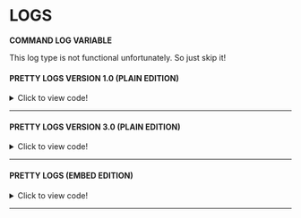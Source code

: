 # LOGS


**COMMAND LOG VARIABLE**

This log type is not functional unfortunately. So just skip it!

#### PRETTY LOGS VERSION 1.0 (PLAIN EDITION)

<details>
  <summary>Click to view code!</summary>

```yaml
  logs:
    config:
      channels:
        '701603686102728725': #modlog X
          include:
            - MEMBER_WARN
            - MEMBER_MUTE
            - MEMBER_TIMED_MUTE
            - MEMBER_UNMUTE
            - MEMBER_TIMED_UNMUTE
            - MEMBER_MUTE_EXPIRED
            - MEMBER_KICK
            - MEMBER_BAN
            - MEMBER_UNBAN
            - MEMBER_FORCEBAN
            - MEMBER_SOFTBAN
            - MEMBER_NOTE
            - CLEAN
            - CASE_CREATE
            - MASSBAN
            - CASE_UPDATE
            - SET_ANTIRAID_USER
            - SET_ANTIRAID_AUTO
            - AUTOMOD_ACTION
            - MESSAGE_SPAM_DETECTED
            - OTHER_SPAM_DETECTED
            - CENSOR
            - BOT_ALERT

        '587370329622446152': #members X
          include:
            - MEMBER_JOIN
            - MEMBER_LEAVE
            - MEMBER_RESTORE
            - MEMBER_MUTE_REJOIN
            - MEMBER_JOIN_WITH_PRIOR_RECORDS

        '614858639420817469': #messages X
          include:
            - MESSAGE_EDIT
            - MESSAGE_DELETE
            - MESSAGE_DELETE_BULK
            - MESSAGE_DELETE_BARE
            - MESSAGE_DELETE_AUTO
          exclude_bots: true
          excluded_users: ["176082223894757377"]
          excluded_message_regexes:
            - /^[\d,]+?$/ # ignore messages with digits only (#count-to-a-million)

        '14860948733296649': #voice
          include:
            - VOICE_CHANNEL_JOIN
            - VOICE_CHANNEL_MOVE
            - VOICE_CHANNEL_LEAVE
            - VOICE_CHANNEL_FORCE_MOVE

        '643511827170590730': #role-changes
          include:
            - MEMBER_ROLE_ADD
            - MEMBER_ROLE_REMOVE
            - MEMBER_ROLE_CHANGES

        '846039475897106432': #simpler zep
          exclude: [] # Exclude nothing = include everything
          excluded_roles:
            - '777121217630175243' #moote role


        '799702944056475709': #zep all
          #include: []
          exclude: [] # Exclude nothing = include everything
          #batched: boolean
          #batch_time: number
          #excluded_users:
            #- as
          #excluded_message_regexes:
            #- as
          #excluded_channels:
            #- '2454' #channel name
          #excluded_categories:
            #- as
          exclude_bots: true



      format:
        timestamp: ""
        MEMBER_NOTE: "\U0001F58A Note added on {userMention(user)} by {userMention(mod)}"
        MEMBER_WARN: |-
            :warning: **MEMBER WARNED**
            ------------------
            <:iconmembers:778932116024459275> **USER**
            <@!{member.id}> | `{member.user.username}#{member.user.discriminator}` | `{member.id}`
            ------------------
            <:iconmembers:778932116024459275> **MOD**
            <@!{mod.id}> | `{mod.username}#{mod.discriminator}` | `{mod.id}`
            ------------------
            <:channelnews:779042577365205024> **REASON**
            {reason}
        MEMBER_MUTE: "\U0001F507 {userMention(user)} was muted indefinitely by {userMention(mod)}"
        MEMBER_TIMED_MUTE: "\U0001F507 {userMention(user)} was muted for **{time}** by {userMention(mod)}"
        MEMBER_UNMUTE: "\U0001F50A {userMention(user)} was unmuted by {userMention(mod)}"
        MEMBER_TIMED_UNMUTE: "\U0001F50A {userMention(user)} was scheduled to be unmuted in **{time}** by {userMention(mod)}"
        MEMBER_MUTE_EXPIRED: "\U0001F50A {userMention(member)}'s mute expired"
        MEMBER_KICK: "\U0001F462 {userMention(user)} was kicked by {userMention(mod)}"
        MEMBER_BAN: "\U0001F528 {userMention(user)} was banned by {userMention(mod)}"
        MEMBER_UNBAN: "\U0001F513 User (`{userId}`) was unbanned by {userMention(mod)}"
        MEMBER_FORCEBAN: "\U0001F528 User (`{userId}`) was forcebanned by {userMention(mod)}"
        MEMBER_SOFTBAN: "\U0001F528 {userMention(member)} was softbanned by {userMention(mod)}"

        MEMBER_JOIN: "\U0001F4E5 {new} {userMention(member)} joined (created {account_age} ago)"
        MEMBER_LEAVE: "\U0001F4E4 {userMention(member)} left the server"

        MEMBER_ROLE_ADD: |-

          **ROLE ADDED**
          ------------------
          <:iconmembers:778932116024459275> **USER**
          <@!{member.id}> | `{member.user.username}#{member.user.discriminator}` | `{member.id}`
          ------------------
          <:iconmembers:778932116024459275> **BY MOD**
          <@!{mod.id}> | `{mod.username}#{mod.discriminator}` | `{mod.id}`
          ------------------
          <:channelnews:779042577365205024> **ROLES**
          `{roles}`
        MEMBER_ROLE_REMOVE: |-

          **ROLE REMOVED**
          ------------------
          <:iconmembers:778932116024459275> **USER**
          <@!{member.id}> | {member.user.username}#{member.user.discriminator} | {member.id}
          ------------------
          <:iconmembers:778932116024459275> **BY MOD**
          <@!{mod.id}> | {mod.username}#{mod.discriminator} | {mod.id}
          ------------------
          <:iconsettings:778931333459738626> **ROLES**
          `{roles}`
        MEMBER_ROLE_CHANGES: |-

          **ROLE CHANGES**
          ------------------
          <:iconmembers:778932116024459275> **USER**
          <@!{member.id}> | {member.user.username}#{member.user.discriminator} | {member.id}
          ------------------
          <:iconmembers:778932116024459275> **BY MOD**
          <@!{mod.id}> | {mod.username}#{mod.discriminator} | {mod.id}
          ------------------
          <:channelnews:779042577365205024> **ROLES ADDED**
          {addedRoles}
          ------------------
          <:iconsettings:778931333459738626> **ROLES REMOVED**
          `{removedRoles}`

        MEMBER_NICK_CHANGE: |-
          ✏ **NICKNAME CHANGE**
          ------------------
          <:iconmembers:778932116024459275> **USER**
          <@!{member.id}> | {member.user.username}#{member.user.discriminator} | {member.id}
          ------------------
          `{oldNick}` to `{newNick}`
        MEMBER_USERNAME_CHANGE: |-
          ✏ **USERNAME CHANGE**
          ------------------
          <:iconmembers:778932116024459275> **USER**
          <@!{member.id}> | {member.user.username}#{member.user.discriminator} | {member.id}
          ------------------
          `{oldName}` to `{newName}`

        MEMBER_RESTORE: "\U0001F4BF Restored {restoredData} for {userMention(member)} on rejoin"
        MEMBER_TIMED_BAN: "\U0001F528 {userMention(user)} was tempbanned by {userMention(mod)} for {banTime}"
        MEMBER_TIMED_UNBAN: "\U0001F513 User (`{userId}`) was automatically unbanned by {userMention(mod)} after a tempban for {banTime}"

        CHANNEL_CREATE: |-
            **CHANNEL CREATED**
            <#{channel.id}> | {channel.name} | {channel.id}
        CHANNEL_DELETE: |-
          **CHANNEL DELETED**
          {channel.name} | {channel.id}
        CHANNEL_EDIT: '✏ Channel {channelMention(channel)} was edited'

        ROLE_CREATE: |-
          **ROLE CREATED**
          {role.name} | {role.id}
        ROLE_DELETE: |-
          **ROLE DELETED**
          {role.name} | {role.id}
        ROLE_EDIT: |-
          **ROLE EDITED**
          {role.name} | {role.id}

        MESSAGE_EDIT: |-
            :pencil: **MESSAGE EDITED**
            ------------------
            <:iconmembers:778932116024459275> **USER**
            <@!{user.id}> | `{user.username}#{user.discriminator}` | `{user.id}`
            ------------------
            <:channeltext:779036156175188001> **CHANNEL**
            <#{channel.id}> | `{channel.id}`
            ------------------
            <:updateMessage:843822776515297280> **MESSAGE**
            <https://discord.com/channels/736198286813167669/{channel.id}/{after.id}>
            **Before:**{messageSummary(before)}**After:**{messageSummary(after)}
        MESSAGE_DELETE: |-
          <:iconsystemx:842172192418693173> **MESSAGE DELETED**
          ------------------
          <:iconmembers:778932116024459275> **USER**
          <@!{user.id}> | `{user.username}#{user.discriminator}` | `{user.id}`
          ------------------
          <:channeltext:779036156175188001> **CHANNEL**
          <#{channel.id}> | `{channel.id}`
          ------------------
          <:deleteMessage:843820564741488671> **MESSAGE**
          `{message.id}`
          {messageSummary(message)}
        MESSAGE_DELETE_BULK: "\U0001F5D1 **{count}** messages by {authorIds} deleted in {channelMention(channel)} ({archiveUrl})"
        MESSAGE_DELETE_BARE: "\U0001F5D1 Message (`{messageId}`) deleted in {channelMention(channel)} (no more info available)"
        MESSAGE_DELETE_AUTO: "\U0001F5D1 Auto-deleted message (`{message.id}`) from {userMention(user)} in {channelMention(channel)} (originally posted at **{messageDate}**):{messageSummary(message)}"

        VOICE_CHANNEL_JOIN: |-
            <:iconundeafened:837072274527485983> **VC JOIN**
            ------------------
            <:iconmembers:778932116024459275> **USER**
            <@!{member.id}> | `{member.user.username}#{member.user.discriminator}` | `{member.id}`
            ------------------
            <:iconmembers:778932116024459275> **CHANNEL**
            <#{channel.id}> | {channel.name} | {channel.id}
        VOICE_CHANNEL_MOVE: "\U0001F399 ↔ {userMention(member)} moved from {channelMention(oldChannel)} to {channelMention(newChannel)}"
        VOICE_CHANNEL_LEAVE: |-
            <:icondeafened:837072274086953000> **VC LEAVE**
            ------------------
            <:iconmembers:778932116024459275> **USER**
            <@!{member.id}> | `{member.user.username}#{member.user.discriminator}` | `{member.id}`
            ------------------
            <:iconmembers:778932116024459275> **CHANNEL**
            <#{channel.id}> | {channel.name} | {channel.id}
        VOICE_CHANNEL_FORCE_MOVE: "\U0001F399 ✍ {userMention(member)} was moved from **{oldChannel.name}** to **{newChannel.name}** by {userMention(mod)}"
        VOICE_CHANNEL_FORCE_DISCONNECT: "\U0001F399 \U0001F6AB {userMention(member)} was forcefully disconnected from **{oldChannel.name}** by {userMention(mod)}"


        COMMAND: "\U0001F916 {userMention(member)} used command in {channelMention(channel)}:\n`{command}`"

        MESSAGE_SPAM_DETECTED: "\U0001F6D1 {userMention(member)} spam detected in {channelMention(channel)}: {description} (more than {limit} in {interval}s)\n{archiveUrl}"
        OTHER_SPAM_DETECTED: "\U0001F6D1 {userMention(member)} spam detected: {description} (more than {limit} in {interval}s)"

        CENSOR: "\U0001F6D1 Censored message (`{message.id}`) from {userMention(user)} in {channelMention(channel)}: {reason}:\n```{messageText}```"

        CLEAN: "\U0001F6BF {userMention(mod)} cleaned **{count}** message(s) in {channelMention(channel)}\n{archiveUrl}"

        CASE_CREATE: >-
          ✏ {userMention(mod)} manually created new **{caseType}** case
          (#{caseNum})
        CASE_DELETE: '✂️ **Case #{case.case_number}** was deleted by {userMention(mod)}'

        MASSUNBAN: '⚒ {userMention(mod)} mass-unbanned {count} users'
        MASSBAN: '⚒ {userMention(mod)} massbanned {count} users'
        MASSMUTE: "\U0001F4E2\U0001F6AB {userMention(mod)} massmuted {count} users"

        MEMBER_JOIN_WITH_PRIOR_RECORDS: |-
          ⚠ {userMention(member)} joined with prior records. Recent cases:
          {recentCaseSummary}

        CASE_UPDATE: |-
          ✏ {userMention(mod)} updated case #{caseNumber} ({caseType}) with note:
          ```{note}```

        MEMBER_MUTE_REJOIN: '⚠ Reapplied active mute for {userMention(member)} on rejoin'


        SCHEDULED_MESSAGE: >-
          ⏰ {userMention(author)} scheduled a message to be posted to
          {channelMention(channel)} on {datetime}
        SCHEDULED_REPEATED_MESSAGE: >-
          ⏰ {userMention(author)} scheduled a message to be posted to
          {channelMention(channel)} on {datetime}, repeated {repeatDetails}
        REPEATED_MESSAGE: >-
          ⏰ {userMention(author)} scheduled a message to be posted to
          {channelMention(channel)} {repeatDetails}
        POSTED_SCHEDULED_MESSAGE: "\U0001F4E8 Posted scheduled message (`{messageId}`) to {channelMention(channel)} as scheduled by {userMention(author)}"

        BOT_ALERT: '⚠ **BOT ALERT:** {tmplEval(body)}'

        DM_FAILED: "\U0001F6A7 Failed to send DM ({source}) to {userMention(user)}"

        AUTOMOD_ACTION: |-
            <:iconsearch:778925668536811520> **AUTOMOD ACTION**
            ------------------
            **RULE**
            {rule}
            ------------------
            <:iconmembers:778932116024459275> **USER**
            <@!{user.id}> | `{user.username}#{user.discriminator}` | `{user.id}`
            ------------------
            <:iconsettings:778931333459738626> **ACTION**
            {actionsTaken}
            ------------------
            **MESSAGE**
            {matchSummary}

        SET_ANTIRAID_USER: |-
            <:iconrole:826477127209320534> **ANTI-RAID**
            ------------------
            <:iconmembers:778932116024459275> **USER**
            <@!{user.id}> | `{user.username}#{user.discriminator}` | `{user.id}`
            ------------------
            <:iconconnection:778931450451984395> **ANTI-RAID**
            {level}
        SET_ANTIRAID_AUTO: |-
            <:iconrole:826477127209320534> **AUTO ANTI-RAID**
            ------------------
            <:iconconnection:778931450451984395> **ANTI-RAID**
            {level}

      ping_user: false
      allow_user_mentions: false
      #timestamp_format: string
      include_embed_timestamp: true
    overrides:
      - level: '>=50'
        config:
          ping_user: false
```
</details>

---

#### PRETTY LOGS VERSION 3.0 (PLAIN EDITION)

<details>
  <summary>Click to view code!</summary>

```yaml
  logs:
    config:
      channels:
        '808334772102234142': #misc
          exclude:
           - MEMBER_JOIN
           - MEMBER_LEAVE
           - AUTOMOD_ACTION
          excluded_categories:
            - "855775275228987403" #manager category
          exclude_bots: true

        '857908693567930398': #joins/leaves
          include:
           - MEMBER_JOIN
           - MEMBER_LEAVE
           - MEMBER_RESTORE
          excluded_categories:
            - "855775275228987403" #manager category
          exclude_bots: true

        '858001035360862218': #automod
          include:
           - AUTOMOD_ACTION

          excluded_categories:
            - "855775275228987403" #manager category
          exclude_bots: true
      format:
        timestamp: ""
        MEMBER_NOTE: |-
          :notepad_spiral: **NOTE**
          <:profile:841364699958607894><:dash:855062799659171850><@!{user.id}><:dot:855062799607529472>**{user.username}#{user.discriminator}**
          <:iconid:778924898176466944><:dash:855062799659171850>`{user.id}`

          <:mod:855081145788006460><:dash:855062799659171850><@!{mod.id}><:dot:855062799607529472>**{mod.username}#{mod.discriminator}**
          <:iconid:778924898176466944><:dash:855062799659171850>`{mod.id}`
          
          <:line:855055669824061460><:line:855055669824061460><:line:855055669824061460><:line:855055669824061460><:line:855055669824061460><:line:855055669824061460><:line:855055669824061460><:line:855055669824061460><:line:855055669824061460><:line:855055669824061460><:line:855055669824061460><:line:855055669824061460>

        MEMBER_WARN: |-
          :warning: **MEMBER WARNED**
          <:profile:841364699958607894><:dash:855062799659171850><@!{member.id}><:dot:855062799607529472>**{member.user.username}#{member.user.discriminator}**
          <:iconid:778924898176466944><:dash:855062799659171850>`{member.id}`

          <:mod:855081145788006460><:dash:855062799659171850><@!{mod.id}><:dot:855062799607529472>**{mod.username}#{mod.discriminator}**
          <:iconid:778924898176466944><:dash:855062799659171850>`{mod.id}`
          <:iconsupport:778924718153662495><:dash:855062799659171850>{reason}
          
          <:line:855055669824061460><:line:855055669824061460><:line:855055669824061460><:line:855055669824061460><:line:855055669824061460><:line:855055669824061460><:line:855055669824061460><:line:855055669824061460><:line:855055669824061460><:line:855055669824061460><:line:855055669824061460><:line:855055669824061460>

        MEMBER_MUTE: |-
          <:iconmuted:837072273978294283> **MEMBER MUTED INDEFINITELY**
          <:profile:841364699958607894><:dash:855062799659171850><@!{user.id}><:dot:855062799607529472>**{user.username}#{user.discriminator}**
          <:iconid:778924898176466944><:dash:855062799659171850>`{user.id}`

          <:mod:855081145788006460><:dash:855062799659171850><@!{mod.id}><:dot:855062799607529472>**{mod.username}#{mod.discriminator}**
          <:iconid:778924898176466944><:dash:855062799659171850>`{mod.id}`
          <:iconsupport:778924718153662495><:dash:855062799659171850>{reason}
          
          <:line:855055669824061460><:line:855055669824061460><:line:855055669824061460><:line:855055669824061460><:line:855055669824061460><:line:855055669824061460><:line:855055669824061460><:line:855055669824061460><:line:855055669824061460><:line:855055669824061460><:line:855055669824061460><:line:855055669824061460>

        MEMBER_TIMED_MUTE: |-
          <:iconmuted:837072273978294283> **MEMBER MUTED** ({time})
          <:profile:841364699958607894><:dash:855062799659171850><@!{user.id}><:dot:855062799607529472>**{user.username}#{user.discriminator}**
          <:iconid:778924898176466944><:dash:855062799659171850>`{user.id}`

          <:mod:855081145788006460><:dash:855062799659171850><@!{mod.id}><:dot:855062799607529472>**{mod.username}#{mod.discriminator}**
          <:iconid:778924898176466944><:dash:855062799659171850>`{mod.id}`
          <:iconsupport:778924718153662495><:dash:855062799659171850>{reason}
          <:iconclock:811925897036038165><:dash:855062799659171850>{time}
          
          <:line:855055669824061460><:line:855055669824061460><:line:855055669824061460><:line:855055669824061460><:line:855055669824061460><:line:855055669824061460><:line:855055669824061460><:line:855055669824061460><:line:855055669824061460><:line:855055669824061460><:line:855055669824061460><:line:855055669824061460>

        MEMBER_UNMUTE: |-
          <:iconunmuted:837072274766823456> **MEMBER UNMUTED**
          <:profile:841364699958607894><:dash:855062799659171850><@!{user.id}><:dot:855062799607529472>**{user.username}#{user.discriminator}**
          <:iconid:778924898176466944><:dash:855062799659171850>`{user.id}`

          <:mod:855081145788006460><:dash:855062799659171850><@!{mod.id}><:dot:855062799607529472>**{mod.username}#{mod.discriminator}**
          <:iconid:778924898176466944><:dash:855062799659171850>`{mod.id}`
          
          <:line:855055669824061460><:line:855055669824061460><:line:855055669824061460><:line:855055669824061460><:line:855055669824061460><:line:855055669824061460><:line:855055669824061460><:line:855055669824061460><:line:855055669824061460><:line:855055669824061460><:line:855055669824061460><:line:855055669824061460>

        MEMBER_TIMED_UNMUTE: |-
          <:iconunmuted:837072274766823456> **MEMBER TIMED UNMUTED** ({time})
          <:profile:841364699958607894><:dash:855062799659171850><@!{user.id}><:dot:855062799607529472>**{user.username}#{user.discriminator}**
          <:iconid:778924898176466944><:dash:855062799659171850>`{user.id}`

          <:mod:855081145788006460><:dash:855062799659171850><@!{mod.id}><:dot:855062799607529472>**{mod.username}#{mod.discriminator}**
          <:iconid:778924898176466944><:dash:855062799659171850>`{mod.id}`
          <:iconclock:811925897036038165><:dash:855062799659171850>{time}
          
          <:line:855055669824061460><:line:855055669824061460><:line:855055669824061460><:line:855055669824061460><:line:855055669824061460><:line:855055669824061460><:line:855055669824061460><:line:855055669824061460><:line:855055669824061460><:line:855055669824061460><:line:855055669824061460><:line:855055669824061460>

        MEMBER_MUTE_EXPIRED: |-
          <:iconunmuted:837072274766823456> **MEMBER EXPIRED**
          <:profile:841364699958607894><:dash:855062799659171850><@!{member.id}><:dot:855062799607529472>**{member.user.username}#{member.user.discriminator}**
          <:iconid:778924898176466944><:dash:855062799659171850>`{member.id}`
          
          <:line:855055669824061460><:line:855055669824061460><:line:855055669824061460><:line:855055669824061460><:line:855055669824061460><:line:855055669824061460><:line:855055669824061460><:line:855055669824061460><:line:855055669824061460><:line:855055669824061460><:line:855055669824061460><:line:855055669824061460>

        MEMBER_KICK: |-
          :boot: **MEMBER KICKED**
          <:profile:841364699958607894><:dash:855062799659171850><@!{user.id}><:dot:855062799607529472>**{user.username}#{user.discriminator}**
          <:iconid:778924898176466944><:dash:855062799659171850>`{user.id}`

          <:mod:855081145788006460><:dash:855062799659171850><@!{mod.id}><:dot:855062799607529472>**{mod.username}#{mod.discriminator}**
          <:iconid:778924898176466944><:dash:855062799659171850>`{mod.id}`
          
          <:line:855055669824061460><:line:855055669824061460><:line:855055669824061460><:line:855055669824061460><:line:855055669824061460><:line:855055669824061460><:line:855055669824061460><:line:855055669824061460><:line:855055669824061460><:line:855055669824061460><:line:855055669824061460><:line:855055669824061460>

        MEMBER_BAN: |-
          <:leave:754438854961922069> **MEMBER BANNED**
          <:profile:841364699958607894><:dash:855062799659171850><@!{user.id}><:dot:855062799607529472>**{user.username}#{user.discriminator}**
          <:iconid:778924898176466944><:dash:855062799659171850>`{user.id}`

          <:mod:855081145788006460><:dash:855062799659171850><@!{mod.id}><:dot:855062799607529472>**{mod.username}#{mod.discriminator}**
          <:iconid:778924898176466944><:dash:855062799659171850>`{mod.id}`
          
          <:line:855055669824061460><:line:855055669824061460><:line:855055669824061460><:line:855055669824061460><:line:855055669824061460><:line:855055669824061460><:line:855055669824061460><:line:855055669824061460><:line:855055669824061460><:line:855055669824061460><:line:855055669824061460><:line:855055669824061460>

        MEMBER_UNBAN: |-
          <:statusonline:714853868420202529> **MEMBER UNBANNED**
          <:iconid:778924898176466944><:dash:855062799659171850>`{user.id}`

          <:mod:855081145788006460><:dash:855062799659171850><@!{mod.id}><:dot:855062799607529472>**{mod.username}#{mod.discriminator}**
          <:iconid:778924898176466944><:dash:855062799659171850>`{mod.id}`
          
          <:line:855055669824061460><:line:855055669824061460><:line:855055669824061460><:line:855055669824061460><:line:855055669824061460><:line:855055669824061460><:line:855055669824061460><:line:855055669824061460><:line:855055669824061460><:line:855055669824061460><:line:855055669824061460><:line:855055669824061460>

        MEMBER_FORCEBAN: |-
          <:leave:754438854961922069> **MEMBER FORCEBANNED**
          <:iconid:778924898176466944><:dash:855062799659171850>`{user.id}`

          <:mod:855081145788006460><:dash:855062799659171850><@!{mod.id}><:dot:855062799607529472>**{mod.username}#{mod.discriminator}**
          <:iconid:778924898176466944><:dash:855062799659171850>`{mod.id}`
          
          <:line:855055669824061460><:line:855055669824061460><:line:855055669824061460><:line:855055669824061460><:line:855055669824061460><:line:855055669824061460><:line:855055669824061460><:line:855055669824061460><:line:855055669824061460><:line:855055669824061460><:line:855055669824061460><:line:855055669824061460>

        MEMBER_SOFTBAN: |-
          <:leave:754438854961922069> **MEMBER SOFTBANNED**
          <:profile:841364699958607894><:dash:855062799659171850><@!{member.id}><:dot:855062799607529472>**{member.user.username}#{member.user.discriminator}**
          <:iconid:778924898176466944><:dash:855062799659171850>`{member.id}`

          <:mod:855081145788006460><:dash:855062799659171850><@!{mod.id}><:dot:855062799607529472>**{mod.username}#{mod.discriminator}**
          <:iconid:778924898176466944><:dash:855062799659171850>`{mod.id}`
          
          <:line:855055669824061460><:line:855055669824061460><:line:855055669824061460><:line:855055669824061460><:line:855055669824061460><:line:855055669824061460><:line:855055669824061460><:line:855055669824061460><:line:855055669824061460><:line:855055669824061460><:line:855055669824061460><:line:855055669824061460>


        MEMBER_JOIN: |-
          <:join:754438854487965807> **MEMBER JOINED**
          <:profile:841364699958607894><:dash:855062799659171850><@!{member.id}><:dot:855062799607529472>**{member.user.username}#{member.user.discriminator}**
          <:iconid:778924898176466944><:dash:855062799659171850>`{member.id}`
          <:iconclock:811925897036038165><:dash:855062799659171850>created {account_age} ago
          
          <:line:855055669824061460><:line:855055669824061460><:line:855055669824061460><:line:855055669824061460><:line:855055669824061460><:line:855055669824061460><:line:855055669824061460><:line:855055669824061460><:line:855055669824061460><:line:855055669824061460><:line:855055669824061460><:line:855055669824061460><:line:855055669824061460>

        MEMBER_LEAVE: |-
          <:leave:754438854961922069> **MEMBER LEFT**
          <:profile:841364699958607894><:dash:855062799659171850><@!{member.id}><:dot:855062799607529472>**{member.user.username}#{member.user.discriminator}**
          <:iconid:778924898176466944><:dash:855062799659171850>`{member.id}`
          <:join:754438854487965807><:dash:855062799659171850><t:{rand(div(member.joinedAt, 1000), div(member.joinedAt, 1000))}> (<t:{rand(div(member.joinedAt, 1000), div(member.joinedAt, 1000))}:R>)
          
          <:line:855055669824061460><:line:855055669824061460><:line:855055669824061460><:line:855055669824061460><:line:855055669824061460><:line:855055669824061460><:line:855055669824061460><:line:855055669824061460><:line:855055669824061460><:line:855055669824061460><:line:855055669824061460><:line:855055669824061460><:line:855055669824061460>


        MEMBER_ROLE_ADD: |-
          <:statusonline:714853868420202529> **ROLE ADDED**
          <:profile:841364699958607894><:dash:855062799659171850><@!{member.id}><:dot:855062799607529472>**{member.user.username}#{member.user.discriminator}**
          <:iconid:778924898176466944><:dash:855062799659171850>`{member.id}`

          <:mod:855081145788006460><:dash:855062799659171850><@!{mod.id}><:dot:855062799607529472>**{mod.username}#{mod.discriminator}**
          <:iconid:778924898176466944><:dash:855062799659171850>`{mod.id}`
          <:iconrole:826477127209320534>`{roles}`
          
          <:line:855055669824061460><:line:855055669824061460><:line:855055669824061460><:line:855055669824061460><:line:855055669824061460><:line:855055669824061460><:line:855055669824061460><:line:855055669824061460><:line:855055669824061460><:line:855055669824061460><:line:855055669824061460><:line:855055669824061460>

        MEMBER_ROLE_REMOVE: |-
          <:statusdnd:714833495524114464> **ROLE REMOVED**
          <:profile:841364699958607894><:dash:855062799659171850><@!{member.id}><:dot:855062799607529472>**{member.user.username}#{member.user.discriminator}**
          <:iconid:778924898176466944><:dash:855062799659171850>`{member.id}`

          <:mod:855081145788006460><:dash:855062799659171850><@!{mod.id}><:dot:855062799607529472>**{mod.username}#{mod.discriminator}**
          <:iconid:778924898176466944><:dash:855062799659171850>`{mod.id}`
          <:iconrole:826477127209320534>`{roles}`
          
          <:line:855055669824061460><:line:855055669824061460><:line:855055669824061460><:line:855055669824061460><:line:855055669824061460><:line:855055669824061460><:line:855055669824061460><:line:855055669824061460><:line:855055669824061460><:line:855055669824061460><:line:855055669824061460><:line:855055669824061460>

        MEMBER_ROLE_CHANGES: |-
          :pencil: **ROLE CHANGES**
          <:profile:841364699958607894><:dash:855062799659171850><@!{member.id}><:dot:855062799607529472>**{member.user.username}#{member.user.discriminator}**
          <:iconid:778924898176466944><:dash:855062799659171850>`{member.id}`

          <:mod:855081145788006460><:dash:855062799659171850><@!{mod.id}><:dot:855062799607529472>**{mod.username}#{mod.discriminator}**
          <:iconid:778924898176466944><:dash:855062799659171850>`{mod.id}`
          <:iconrole:826477127209320534><:join:754438854487965807><:dash:855062799659171850>{addedRoles}
          <:iconrole:826477127209320534><:leave:754438854961922069><:dash:855062799659171850>{addedRoles}{removedRoles}
          
          <:line:855055669824061460><:line:855055669824061460><:line:855055669824061460><:line:855055669824061460><:line:855055669824061460><:line:855055669824061460><:line:855055669824061460><:line:855055669824061460><:line:855055669824061460><:line:855055669824061460><:line:855055669824061460><:line:855055669824061460>

        MEMBER_NICK_CHANGE: |-
          ✏ **NICKNAME CHANGE**
          <:profile:841364699958607894><:dash:855062799659171850><@!{member.id}><:dot:855062799607529472>**{member.user.username}#{member.user.discriminator}**
          <:iconid:778924898176466944><:dash:855062799659171850>`{member.id}`
          `{oldNick}` to `{newNick}`
          
          <:line:855055669824061460><:line:855055669824061460><:line:855055669824061460><:line:855055669824061460><:line:855055669824061460><:line:855055669824061460><:line:855055669824061460><:line:855055669824061460><:line:855055669824061460><:line:855055669824061460><:line:855055669824061460><:line:855055669824061460>

        MEMBER_USERNAME_CHANGE: |-
          ✏ **USERNAME CHANGE**
          <:profile:841364699958607894><:dash:855062799659171850><@!{user.id}><:dot:855062799607529472>**{user.username}#{user.discriminator}**
          <:iconid:778924898176466944><:dash:855062799659171850>`{user.id}`
          ------------------
          `{oldName}` to `{newName}`
          
          <:line:855055669824061460><:line:855055669824061460><:line:855055669824061460><:line:855055669824061460><:line:855055669824061460><:line:855055669824061460><:line:855055669824061460><:line:855055669824061460><:line:855055669824061460><:line:855055669824061460><:line:855055669824061460><:line:855055669824061460>

        MEMBER_RESTORE: |-
          <:downloadupdate:758794223176384512> **MEMBER RE-JOIN**
          <:profile:841364699958607894><:dash:855062799659171850><@!{member.id}><:dot:855062799607529472>**{member.user.username}#{member.user.discriminator}**
          <:iconid:778924898176466944><:dash:855062799659171850>`{member.id}`

          {restoredData}
          
          <:line:855055669824061460><:line:855055669824061460><:line:855055669824061460><:line:855055669824061460><:line:855055669824061460><:line:855055669824061460><:line:855055669824061460><:line:855055669824061460><:line:855055669824061460><:line:855055669824061460><:line:855055669824061460><:line:855055669824061460>

        MEMBER_TIMED_BAN: |-
          :hammer: **TEMP BAN**
          <:profile:841364699958607894><:dash:855062799659171850><@!{user.id}><:dot:855062799607529472>**{user.username}#{user.discriminator}**
          <:iconid:778924898176466944><:dash:855062799659171850>`{user.id}`

          <:mod:855081145788006460><:dash:855062799659171850><@!{mod.id}><:dot:855062799607529472>**{mod.username}#{mod.discriminator}**
          <:iconid:778924898176466944><:dash:855062799659171850>`{mod.id}`
          <:iconclock:811925897036038165><:dash:855062799659171850>{banTime}
          
          <:line:855055669824061460><:line:855055669824061460><:line:855055669824061460><:line:855055669824061460><:line:855055669824061460><:line:855055669824061460><:line:855055669824061460><:line:855055669824061460><:line:855055669824061460><:line:855055669824061460><:line:855055669824061460><:line:855055669824061460>

        MEMBER_TIMED_UNBAN: |-
          <:statusonline:714853868420202529> **TEMP UNBAN** ({banTime})
          <:iconid:778924898176466944><:dash:855062799659171850>`{user.id}`

          <:mod:855081145788006460><:dash:855062799659171850><@!{mod.id}><:dot:855062799607529472>**{mod.username}#{mod.discriminator}**
          <:iconid:778924898176466944><:dash:855062799659171850>`{mod.id}`
          <:iconclock:811925897036038165><:dash:855062799659171850>{banTime}
          
          <:line:855055669824061460><:line:855055669824061460><:line:855055669824061460><:line:855055669824061460><:line:855055669824061460><:line:855055669824061460><:line:855055669824061460><:line:855055669824061460><:line:855055669824061460><:line:855055669824061460><:line:855055669824061460><:line:855055669824061460>


        CHANNEL_CREATE: |-
          <:statusonline:714853868420202529> **CHANNEL CREATED**
          <:channeltext:779036156175188001><:dash:855062799659171850>**{channel.name}**<:dot:855062799607529472>`{channel.id}`
          
          <:line:855055669824061460><:line:855055669824061460><:line:855055669824061460><:line:855055669824061460><:line:855055669824061460><:line:855055669824061460><:line:855055669824061460><:line:855055669824061460><:line:855055669824061460><:line:855055669824061460><:line:855055669824061460><:line:855055669824061460>

        CHANNEL_DELETE: |-
          :x: **CHANNEL DELETED**
          <:channeltext:779036156175188001><:dash:855062799659171850>**{channel.name}**<:dot:855062799607529472>`{channel.id}`
          
          <:line:855055669824061460><:line:855055669824061460><:line:855055669824061460><:line:855055669824061460><:line:855055669824061460><:line:855055669824061460><:line:855055669824061460><:line:855055669824061460><:line:855055669824061460><:line:855055669824061460><:line:855055669824061460><:line:855055669824061460>

        CHANNEL_EDIT: |-
          :pencil: **CHANNEL EDITED**
          <:channeltext:779036156175188001><:dash:855062799659171850><#{channel.id}><:dot:855062799607529472>**{channel.name}**<:dot:855062799607529472>`{channel.id}`
          
          <:line:855055669824061460><:line:855055669824061460><:line:855055669824061460><:line:855055669824061460><:line:855055669824061460><:line:855055669824061460><:line:855055669824061460><:line:855055669824061460><:line:855055669824061460><:line:855055669824061460><:line:855055669824061460><:line:855055669824061460>

        #roles
        ROLE_CREATE: |-
          <:statusonline:714853868420202529> **ROLE CREATED**
          {role.name}<:dot:855062799607529472>`{role.id}`
          
          <:line:855055669824061460><:line:855055669824061460><:line:855055669824061460><:line:855055669824061460><:line:855055669824061460><:line:855055669824061460><:line:855055669824061460><:line:855055669824061460><:line:855055669824061460><:line:855055669824061460><:line:855055669824061460><:line:855055669824061460>

        ROLE_DELETE: |-
          <:statusdnd:714833495524114464> **ROLE DELETED**
          {role.name}<:dot:855062799607529472>`{role.id}`
          
          <:line:855055669824061460><:line:855055669824061460><:line:855055669824061460><:line:855055669824061460><:line:855055669824061460><:line:855055669824061460><:line:855055669824061460><:line:855055669824061460><:line:855055669824061460><:line:855055669824061460><:line:855055669824061460><:line:855055669824061460>

        ROLE_EDIT: |-
          :pencil: **ROLE EDITED**
          {role.name}<:dot:855062799607529472>`{role.id}`
          
          <:line:855055669824061460><:line:855055669824061460><:line:855055669824061460><:line:855055669824061460><:line:855055669824061460><:line:855055669824061460><:line:855055669824061460><:line:855055669824061460><:line:855055669824061460><:line:855055669824061460><:line:855055669824061460><:line:855055669824061460>

        #Messages

        MESSAGE_EDIT: |-
          :pencil: **MESSAGE EDITED**
          <:profile:841364699958607894><:dash:855062799659171850><@!{user.id}><:dot:855062799607529472>**{user.username}#{user.discriminator}**
          <:iconid:778924898176466944><:dash:855062799659171850>`{user.id}`
          <:channeltext:779036156175188001><:dash:855062799659171850><#{channel.id}><:dot:855062799607529472>`{channel.id}`
          <:iconrichpresence:842328614883295232>
          <https://discord.com/channels/736198286813167669/{channel.id}/{after.id}>
          **Before:**{messageSummary(before)}**After:**{messageSummary(after)}
          
          <:line:855055669824061460><:line:855055669824061460><:line:855055669824061460><:line:855055669824061460><:line:855055669824061460><:line:855055669824061460><:line:855055669824061460><:line:855055669824061460><:line:855055669824061460><:line:855055669824061460><:line:855055669824061460><:line:855055669824061460>

        MESSAGE_DELETE: |-
          <:iconsystemx:842172192418693173> **MESSAGE DELETED**
          <:profile:841364699958607894><:dash:855062799659171850><@!{user.id}><:dot:855062799607529472>**{user.username}#{user.discriminator}**
          <:iconid:778924898176466944><:dash:855062799659171850>`{user.id}`
          <:channeltext:779036156175188001><:dash:855062799659171850><#{channel.id}><:dot:855062799607529472>`{channel.id}`
          <:iconrichpresence:842328614883295232><:dash:855062799659171850>`{message.id}`
          {messageSummary(message)}
          
          <:line:855055669824061460><:line:855055669824061460><:line:855055669824061460><:line:855055669824061460><:line:855055669824061460><:line:855055669824061460><:line:855055669824061460><:line:855055669824061460><:line:855055669824061460><:line:855055669824061460><:line:855055669824061460><:line:855055669824061460>

        MESSAGE_DELETE_BULK: |-
          <:iconsystemx:842172192418693173> **{count} BULK DELETED**
          <:profile:841364699958607894><:dash:855062799659171850>{authorIds}
          <:channeltext:779036156175188001><:dash:855062799659171850><#{channel.id}><:dot:855062799607529472>`{channel.id}`
          <:iconrichpresence:842328614883295232><:dash:855062799659171850>{archiveUrl}
          
          <:line:855055669824061460><:line:855055669824061460><:line:855055669824061460><:line:855055669824061460><:line:855055669824061460><:line:855055669824061460><:line:855055669824061460><:line:855055669824061460><:line:855055669824061460><:line:855055669824061460><:line:855055669824061460><:line:855055669824061460>

        MESSAGE_DELETE_BARE: |-
          <:iconsystemx:842172192418693173> **MESSAGE DELETED BARE**
          <:channeltext:779036156175188001><:dash:855062799659171850><#{channel.id}><:dot:855062799607529472>`{channel.id}`
          <:iconrichpresence:842328614883295232><:dash:855062799659171850>{messageId}
          
          <:line:855055669824061460><:line:855055669824061460><:line:855055669824061460><:line:855055669824061460><:line:855055669824061460><:line:855055669824061460><:line:855055669824061460><:line:855055669824061460><:line:855055669824061460><:line:855055669824061460><:line:855055669824061460><:line:855055669824061460>

        MESSAGE_DELETE_AUTO: |-
          <:trashcan:750152850310561853> **AUTO DELETE**
          <:profile:841364699958607894><:dash:855062799659171850><@!{user.id}><:dot:855062799607529472>**{user.username}#{user.discriminator}**
          <:iconid:778924898176466944><:dash:855062799659171850>`{user.id}`
          <:channeltext:779036156175188001><:dash:855062799659171850><#{channel.id}><:dot:855062799607529472>`{channel.id}`
          <:iconrichpresence:842328614883295232><:dash:855062799659171850>`{message.id}`
          {messageSummary(message)}
          
          <:line:855055669824061460><:line:855055669824061460><:line:855055669824061460><:line:855055669824061460><:line:855055669824061460><:line:855055669824061460><:line:855055669824061460><:line:855055669824061460><:line:855055669824061460><:line:855055669824061460><:line:855055669824061460><:line:855055669824061460>

        VOICE_CHANNEL_JOIN: |-
          <:join:754438854487965807> **VC JOIN**
          <:profile:841364699958607894><:dash:855062799659171850><@!{member.id}><:dot:855062799607529472>**{member.user.username}#{member.user.discriminator}**
          <:iconid:778924898176466944><:dash:855062799659171850>`{member.id}`
          <:channeltext:779036156175188001><:dash:855062799659171850><#{channel.id}><:dot:855062799607529472>**{channel.name}**<:dot:855062799607529472>`{channel.id}`
          
          <:line:855055669824061460><:line:855055669824061460><:line:855055669824061460><:line:855055669824061460><:line:855055669824061460><:line:855055669824061460><:line:855055669824061460><:line:855055669824061460><:line:855055669824061460><:line:855055669824061460><:line:855055669824061460><:line:855055669824061460>

        VOICE_CHANNEL_MOVE: |-
          <:iconundeafened:837072274527485983> **VC MOVE**
          <:profile:841364699958607894><:dash:855062799659171850><@!{member.id}><:dot:855062799607529472>**{member.user.username}#{member.user.discriminator}**
          <:iconid:778924898176466944><:dash:855062799659171850>`{member.id}`
          <:leave:754438854961922069><:dash:855062799659171850>**{oldChannel.name}**<:dot:855062799607529472>`{oldChannel.id}`
          <:join:754438854487965807><:dash:855062799659171850>**{newChannel.name}**<:dot:855062799607529472>`{newChannel.id}`
          
          <:line:855055669824061460><:line:855055669824061460><:line:855055669824061460><:line:855055669824061460><:line:855055669824061460><:line:855055669824061460><:line:855055669824061460><:line:855055669824061460><:line:855055669824061460><:line:855055669824061460><:line:855055669824061460><:line:855055669824061460>

        VOICE_CHANNEL_LEAVE: |-
          <:leave:754438854961922069> **VC LEAVE**
          <:profile:841364699958607894><:dash:855062799659171850><@!{member.id}><:dot:855062799607529472>**{member.user.username}#{member.user.discriminator}**
          <:iconid:778924898176466944><:dash:855062799659171850>`{member.id}`
          <:channeltext:779036156175188001><:dash:855062799659171850><#{channel.id}><:dot:855062799607529472>**{channel.name}**<:dot:855062799607529472>`{channel.id}`
          
          <:line:855055669824061460><:line:855055669824061460><:line:855055669824061460><:line:855055669824061460><:line:855055669824061460><:line:855055669824061460><:line:855055669824061460><:line:855055669824061460><:line:855055669824061460><:line:855055669824061460><:line:855055669824061460><:line:855055669824061460>
        VOICE_CHANNEL_FORCE_MOVE: |-
          <:iconundeafened:837072274527485983> **VC FORCE MOVE**
          <:profile:841364699958607894><:dash:855062799659171850><@!{member.id}><:dot:855062799607529472>**{member.user.username}#{member.user.discriminator}**
          <:iconid:778924898176466944><:dash:855062799659171850>`{member.id}`

          <:mod:855081145788006460><:dash:855062799659171850><@!{mod.id}><:dot:855062799607529472>**{mod.username}#{mod.discriminator}**
          <:iconid:778924898176466944><:dash:855062799659171850>`{mod.id}`

          <:channeltext:779036156175188001><:dash:855062799659171850><#{oldchannel.id}><:dot:855062799607529472>**{oldChannel.name}**<:dot:855062799607529472>`{oldChannel.id}`
          <:channeltext:779036156175188001><:dash:855062799659171850><#{newldchannel.id}><:dot:855062799607529472>**{newChannel.name}**<:dot:855062799607529472>`{newChannel.id}`
          
          <:line:855055669824061460><:line:855055669824061460><:line:855055669824061460><:line:855055669824061460><:line:855055669824061460><:line:855055669824061460><:line:855055669824061460><:line:855055669824061460><:line:855055669824061460><:line:855055669824061460><:line:855055669824061460><:line:855055669824061460>

        VOICE_CHANNEL_FORCE_DISCONNECT: |-
          <:icondeafened:837072274086953000> **VC FORCE DISCONNECT**
          <:profile:841364699958607894><:dash:855062799659171850><@!{member.id}><:dot:855062799607529472>**{member.user.username}#{member.user.discriminator}**
          <:iconid:778924898176466944><:dash:855062799659171850>`{member.id}`

          <:mod:855081145788006460><:dash:855062799659171850><@!{mod.id}><:dot:855062799607529472>**{mod.username}#{mod.discriminator}**
          <:iconid:778924898176466944><:dash:855062799659171850>`{mod.id}`

          <:channeltext:779036156175188001><:dash:855062799659171850>**{oldChannel.name}**<:dot:855062799607529472>`{oldChannel.id}`
          
          <:line:855055669824061460><:line:855055669824061460><:line:855055669824061460><:line:855055669824061460><:line:855055669824061460><:line:855055669824061460><:line:855055669824061460><:line:855055669824061460><:line:855055669824061460><:line:855055669824061460><:line:855055669824061460><:line:855055669824061460>



        #COMMAND: "\U0001F916 {userMention(member)} used command in {channelMention(channel)}:\n`{command}`"
        #unused in zep atm


        MESSAGE_SPAM_DETECTED: "\U0001F6D1 {userMention(member)} spam detected in {channelMention(channel)}: {description} (more than {limit} in {interval}s)\n{archiveUrl}"

        OTHER_SPAM_DETECTED: "\U0001F6D1 {userMention(member)} spam detected: {description} (more than {limit} in {interval}s)"

        CLEAN: |-
          :soap: **{count} MESSAGES CLEANED**
          <:profile:841364699958607894><:dash:855062799659171850><@!{mod.id}><:dot:855062799607529472>**{mod.username}#{mod.discriminator}**<:dot:855062799607529472>`{mod.id}`
          <:channeltext:779036156175188001><:dash:855062799659171850><#{channel.id}><:dot:855062799607529472>`{channel.id}`
          <:iconrichpresence:842328614883295232><:dash:855062799659171850>{archiveUrl}
          
          <:line:855055669824061460><:line:855055669824061460><:line:855055669824061460><:line:855055669824061460><:line:855055669824061460><:line:855055669824061460><:line:855055669824061460><:line:855055669824061460><:line:855055669824061460><:line:855055669824061460><:line:855055669824061460><:line:855055669824061460>


        CASE_CREATE: >-
          ✏ {userMention(mod)} manually created new **{caseType}** case
          (#{caseNum})

        CASE_DELETE: |-
          <:statusdnd:714833495524114464> **CASE DELETED**
          <:profile:841364699958607894><:dash:855062799659171850><@!{mod.id}><:dot:855062799607529472>`{mod.id}`
          <:channeltext:779036156175188001><:dash:855062799659171850>**Case#{case.case_number}**
          
          <:line:855055669824061460><:line:855055669824061460><:line:855055669824061460><:line:855055669824061460><:line:855055669824061460><:line:855055669824061460><:line:855055669824061460><:line:855055669824061460><:line:855055669824061460><:line:855055669824061460><:line:855055669824061460><:line:855055669824061460>


        MASSUNBAN: '⚒ {userMention(mod)} mass-unbanned {count} users'

        MASSBAN: '⚒ {userMention(mod)} massbanned {count} users'

        MASSMUTE: "\U0001F4E2\U0001F6AB {userMention(mod)} massmuted {count} users"

        MEMBER_JOIN_WITH_PRIOR_RECORDS: |-
          ⚠ {userMention(member)} joined with prior records. Recent cases:
          {recentCaseSummary}
          
          <:line:855055669824061460><:line:855055669824061460><:line:855055669824061460><:line:855055669824061460><:line:855055669824061460><:line:855055669824061460><:line:855055669824061460><:line:855055669824061460><:line:855055669824061460><:line:855055669824061460><:line:855055669824061460><:line:855055669824061460><:line:855055669824061460>

        CASE_UPDATE: |-
          ✏ {userMention(mod)} updated case #{caseNumber} ({caseType}) with note:
          ```{note}```

        MEMBER_MUTE_REJOIN: |-
          <:icondeafened:837072274086953000> **MEMBER MUTE RE-JOIN**
          <:profile:841364699958607894><:dash:855062799659171850><@!{member.id}><:dot:855062799607529472>**{member.user.username}#{member.user.discriminator}**
          <:iconid:778924898176466944><:dash:855062799659171850>`{member.id}`
          
          <:line:855055669824061460><:line:855055669824061460><:line:855055669824061460><:line:855055669824061460><:line:855055669824061460><:line:855055669824061460><:line:855055669824061460><:line:855055669824061460><:line:855055669824061460><:line:855055669824061460><:line:855055669824061460><:line:855055669824061460>

        SCHEDULED_MESSAGE: >-
          ⏰ {userMention(author)} scheduled a message to be posted to
          {channelMention(channel)} on {datetime}

        SCHEDULED_REPEATED_MESSAGE: >-
          ⏰ {userMention(author)} scheduled a message to be posted to
          {channelMention(channel)} on {datetime}, repeated {repeatDetails}

        REPEATED_MESSAGE: >-
          ⏰ {userMention(author)} scheduled a message to be posted to
          {channelMention(channel)} {repeatDetails}

        POSTED_SCHEDULED_MESSAGE: "\U0001F4E8 Posted scheduled message (`{messageId}`) to {channelMention(channel)} as scheduled by {userMention(author)}"

        BOT_ALERT: |-
          :warning: **BOT ALERT**
          {tmplEval(body)}
          
          <:line:855055669824061460><:line:855055669824061460><:line:855055669824061460><:line:855055669824061460><:line:855055669824061460><:line:855055669824061460><:line:855055669824061460><:line:855055669824061460><:line:855055669824061460><:line:855055669824061460><:line:855055669824061460><:line:855055669824061460>

        DM_FAILED: "\U0001F6A7 Failed to send DM ({source}) to {userMention(user)}"

        AUTOMOD_ACTION: |-
          <:iconsearch:778925668536811520> **AUTOMOD ACTION**
          <:iconprivacysettings:845090111976636446><:dash:855062799659171850>{rule}
          <:profile:841364699958607894><:dash:855062799659171850><@!{user.id}><:dot:855062799607529472>**{user.username}#{user.discriminator}**
          <:iconid:778924898176466944><:dash:855062799659171850>`{user.id}`
          <:iconsettings:778931333459738626><:dash:855062799659171850>{actionsTaken}
          <:iconrichpresence:842328614883295232><:dash:855062799659171850>{matchSummary}
          
          <:line:855055669824061460><:line:855055669824061460><:line:855055669824061460><:line:855055669824061460><:line:855055669824061460><:line:855055669824061460><:line:855055669824061460><:line:855055669824061460><:line:855055669824061460><:line:855055669824061460><:line:855055669824061460><:line:855055669824061460>

        SET_ANTIRAID_USER: |-
          <:iconrole:826477127209320534> **ANTI-RAID**
          <:profile:841364699958607894><:dash:855062799659171850><@!{user.id}><:dot:855062799607529472>**{user.username}#{user.discriminator}**
          <:iconid:778924898176466944><:dash:855062799659171850>`{user.id}`
          <:iconconnection:778931450451984395><:dash:855062799659171850>**{level}**
          
          <:line:855055669824061460><:line:855055669824061460><:line:855055669824061460><:line:855055669824061460><:line:855055669824061460><:line:855055669824061460><:line:855055669824061460><:line:855055669824061460><:line:855055669824061460><:line:855055669824061460><:line:855055669824061460><:line:855055669824061460>

        SET_ANTIRAID_AUTO: |-
          <:iconrole:826477127209320534> **AUTO ANTI-RAID**
          <:iconconnection:778931450451984395> **ANTI-RAID**
          {level}
          
          <:line:855055669824061460><:line:855055669824061460><:line:855055669824061460><:line:855055669824061460><:line:855055669824061460><:line:855055669824061460><:line:855055669824061460><:line:855055669824061460><:line:855055669824061460><:line:855055669824061460><:line:855055669824061460><:line:855055669824061460>

      ping_user: false
      allow_user_mentions: false
      #timestamp_format: string
      include_embed_timestamp: true
    overrides:
      - level: '>=50'
        config:
          ping_user: false

```
</details>

---

#### PRETTY LOGS (EMBED EDITION)

<details>
  <summary>Click to view code!</summary>

```yaml
# - - - - - - - - - - - - - - - - - - - - - - - - - - - - - - - - - - - - - - - - - - - - - - - - - - - - - - - - - -
      format:
        timestamp: 'DD-MM-YYYY HH:mm:ss'
        # welcome-log
        MEMBER_JOIN:
          embed:
            author:
              name: '{member.user.username}#{member.user.discriminator}'
              url: Null
            title: 'MEMBER JOINED'
            description: |-
              **User:** <@{member.id}> 
              **Created:** {account_age} ago
            image:
              url: 'https://cdn.discordapp.com/attachments/670339348956446772/808055881966813234/embed_width.png'
            footer:
              text: 'UserID: {member.id} • Time: {timestamp}UTC'
            color: 0x2EFF27 #green
            thumbnail:
              url: 'https://cdn.discordapp.com/attachments/670339348956446772/808292686691172392/inbox_tray.png'
        
        MEMBER_LEAVE:
          embed:
            author:
              name: '{member.user.username}#{member.user.discriminator}'
              url: Null
            title: 'MEMBER LEFT'
            description: |-
              **User:** <@{member.id}> left the server
            image: 
              url: 'https://cdn.discordapp.com/attachments/670339348956446772/808055881966813234/embed_width.png'
            footer:
              text: 'UserID: {member.id} • Time: {timestamp}UTC'
            color: 0xFFA027 #orange
            thumbnail:
              url: 'https://cdn.discordapp.com/attachments/670339348956446772/808292702202363954/outbox_tray.png'
        
        MEMBER_KICK:
          embed:
            author:
              name: '{user.username}#{user.discriminator}'
            title: 'MEMBER KICKED'
            description: |-
              User: <@{user.id}> 
              By: <@{mod.id}>
            image: 
              url: 'https://cdn.discordapp.com/attachments/670339348956446772/808055881966813234/embed_width.png'
            footer:
              text: 'UserID: {member.id} • Time: {timestamp}UTC'
            color: 0xFF2727 #red
        
        MEMBER_JOIN_WITH_PRIOR_RECORDS:
          embed:
            author:
              name: '{member.user.username}#{member.user.discriminator}'
            title: 'JOIN WITH PRIOR RECORDS'
            description: |-
              **User:** {new} <@{member.id}>
              **Created:** {account_age}
              **Recent cases:**
              {recentCaseSummary}
            image:
              url: 'https://cdn.discordapp.com/attachments/670339348956446772/808055881966813234/embed_width.png'
            footer:
              text: 'UserID: {member.id} • Time: {timestamp}UTC'
            color: 0xFF2727 #red
            thumbnail:
              url: 'https://cdn.discordapp.com/attachments/670339348956446772/808292686691172392/inbox_tray.png'
        
        MEMBER_BAN:
          embed:
            author:
              name: '{user.username}#{user.discriminator}'
            title: 'MEMBER BANNED'
            description: |-
              **User:** <@{user.id}>
              **By:** <@{mod.id}>
            image:
              url: 'https://cdn.discordapp.com/attachments/670339348956446772/808055881966813234/embed_width.png'
            footer:
              text: 'UserID: {member.id} • Time: {timestamp}UTC'
            color: 0xFF2727 #red
        
        MEMBER_FORCEBAN:
          embed:
            author:
              name: '{user.username}#{user.discriminator}'
            title: 'MEMBER FORCE BANNED'
            description: |-
              **User:** <@{user.id}>
              **By:** <@{mod.id}>
            image:
              url: 'https://cdn.discordapp.com/attachments/670339348956446772/808055881966813234/embed_width.png'
            footer:
              text: 'UserID: {member.id} • Time: {timestamp}UTC'
            color: 0xFF2727 #red
        
        MASSBAN:
          embed:
            title: 'MASSBAN'
            description: |-
              {count} users were massbanned
              **By:** <@{mod.id}>
            image:
              url: 'https://cdn.discordapp.com/attachments/670339348956446772/808055881966813234/embed_width.png'
            footer:
              text: 'Time: {timestamp}UTC'
            color: 0x000000 #black
        
        MEMBER_SOFTBAN:
          embed:
            author:
              name: '{user.username}#{user.discriminator}'
            title: 'MEMBER SOFT BANNED'
            description: |-
              **User:** <@{user.id}>
              **By:** <@{mod.id}>
            image: 
              url: 'https://cdn.discordapp.com/attachments/670339348956446772/808055881966813234/embed_width.png'
            footer:
              text: 'UserID: {user.id} • Time: {timestamp}UTC'
            color: 0xFFA027 #orange
        
        MEMBER_MUTE_REJOIN:
          embed:
            author:
              name: '{member.user.username}#{member.user.discriminator}'
            title: 'MUTED MEMBER REJOIN'
            description: |-
              Reapplied active mute on rejoin
              **User:** <@{member.id}>
            image:
              url: 'https://cdn.discordapp.com/attachments/670339348956446772/808055881966813234/embed_width.png'
            footer:
              text: 'UserID: {member.id} • Time: {timestamp}UTC'
            color: 0xFF2727 #red
# - - - - - - - - - - - - - - - - - - - - - - - - - - - - - - - - - - - - - - - - - - - - - - - - - - - - - - - - - -
        # auto-log
        AUTOMOD_ACTION:
          embed:
            title: '{user.username}#{user.discriminator}'
            fields:
            -  name : '**Type:**'
               value : '{rule}'
               inline : true
            -  name : '**Mention:**'
               value : '<@{user.id}>'
               inline : true
            -  name : '**Action:**'
               value : '{actionsTaken}'
               inline : true
            -  name: '**Match:**'
               value: '{matchSummary}'
               inline : false
            image: 
              url: 'https://cdn.discordapp.com/attachments/670339348956446772/808055881966813234/embed_width.png'
            footer:
              text: 'UserID: {user.id} • Time: {timestamp}UTC'
            color: 0xFF2727 #red
# - - - - - - - - - - - - - - - - - - - - - - - - - - - - - - - - - - - - - - - - - - - - - - - - - - - - - - - - - -
        # msg-log
        DM_FAILED:
          embed:
            author:
              name: '{user.username}#{user.discriminator}'
            title: 'DM FAILED'
            description: |-
              Failed to send DM ({source})
              **To:** <@{user.id}>
            image: 
              url: 'https://cdn.discordapp.com/attachments/670339348956446772/808055881966813234/embed_width.png'
            footer:
              text: 'UserID: {user.id} • Time: {timestamp}UTC'
            color: 0xFFA027 #orange
        
        MESSAGE_DELETE:
          embed:
            title: '{user.username}#{user.discriminator}'
            description: |-
              :wastebasket: **Message sent by <@{user.id}>  deleted in <#{channel.id}>**
              {messageSummary(message)} 
            image: 
              url: 'https://cdn.discordapp.com/attachments/670339348956446772/808055881966813234/embed_width.png'
            color: 0xFF2727 #red
            footer: 
              text: 'UserID: {user.id} • Time: {timestamp}UTC'
        
        MESSAGE_DELETE_BARE:
          embed:
            title: '{user.username}#{user.discriminator}'
            description: |-
              :wastebasket: **Message deleted in <#{channel.id}>**
              (no more info available)
            image: 
              url: 'https://cdn.discordapp.com/attachments/670339348956446772/808055881966813234/embed_width.png'
            color: 0xFF2727 #red
            footer: 
              text: 'MessageID: {message.id} • Time: {timestamp}UTC'
        
        MESSAGE_EDIT: 
          embed:
            author:
              name: '{user.username}#{user.discriminator}'
            description: |-
              :pencil: **[message](https://canary.discord.com/channels/261157716792311818/{channel.id}/{after.id}) sent by <@{user.id}> edited in <#{channel.id}>**
              **Old Message:**
              {messageSummary(before)}
              **New Message:**
              {messageSummary(after)}
            image: 
              url: 'https://cdn.discordapp.com/attachments/670339348956446772/808055881966813234/embed_width.png'
            color: 0xFFA027 #orange
            footer: 
              text: 'UserID: {user.id} • Time: {timestamp}UTC'
        
        MESSAGE_SPAM_DETECTED:
          embed:
            author:
              name: '{user.username}#{user.discriminator}'
            title: 'MESSAGE SPAM DETECTED'
            description: |-
              Message spam in <#{message.id}> by <@{member.id}>
              {description}
              (more than {limit} in {interval}s)
              {archiveUrl}
            image: 
              url: 'https://cdn.discordapp.com/attachments/670339348956446772/808055881966813234/embed_width.png'
            footer: 
              text: 'UserID: {user.id} • Time: {timestamp}UTC'
            color: 0xFFA027 #orange
        
        CLEAN:
          embed:
            title: 'MESSAGES CLEANED'
            fields:
            -  name : '**User:**'
               value : '<@{mod.id}>'
               inline : true
            -  name : '**Cleaned:**'
               value : '{count} message(s)'
               inline : true
            -  name : '**In:**'
               value : '<#{channel.id}>'
               inline : true
            -  name: '**Messages:**'
               value: '[Archive]({archiveUrl})'
               inline : true
            image: 
              url: 'https://cdn.discordapp.com/attachments/670339348956446772/808055881966813234/embed_width.png'
            footer: 
              text: 'Time: {timestamp}UTC'
            color: 0xFF2727 #red
        
        MESSAGE_DELETE_BULK:
          embed:
            title: '{count} MESSAGES DELETED'
            fields:
            -  name : '**By:**'
               value : '{authorIds}'
               inline : true
            -  name : '**In:**'
               value : '<#{channel.id}>'
               inline : true
            -  name : '**Messages:**'
               value : '[Archive]({archiveUrl})'
               inline : true
            image: 
              url: 'https://cdn.discordapp.com/attachments/670339348956446772/808055881966813234/embed_width.png'
            footer: 
              text: 'Time: {timestamp}UTC'
            color: 0xFF2727 #red
        
        POSTED_SCHEDULED_MESSAGE:
          embed:
            title: 'POSTED SCHEDULED MESSAGE'
            description: |-
              **Posted scheduled message:** (`{messageId}`)
              **To:** {channelMention(channel)}
              **Scheduled by:** {userMention(author)}
            image: 
              url: 'https://cdn.discordapp.com/attachments/670339348956446772/808055881966813234/embed_width.png'
            footer: 
              text: 'Time: {timestamp}UTC'
            color: 0x000000 #black
        
        SCHEDULED_MESSAGE:
          embed:
            title: 'SCHEDULED MESSAGE'
            description: |-
              {userMention(author)} scheduled a message
              **To be posted to:** {channelMention(channel)}
              **On: {datetime}
            image: 
              url: 'https://cdn.discordapp.com/attachments/670339348956446772/808055881966813234/embed_width.png'
            footer: 
              text: 'Time: {timestamp}UTC'
            color: 0x000000 #black
        
        SCHEDULED_REPEATED_MESSAGE:
          embed:
            title: 'SCHEDULED REPEATED MESSAGE'
            description: |-
              {userMention(author)} scheduled a message
              **To be posted to:** {channelMention(channel)}
              **On:** {datetime}
              **Repeated:** {repeatDetails}
            image: 
              url: 'https://cdn.discordapp.com/attachments/670339348956446772/808055881966813234/embed_width.png'
            footer: 
              text: 'Time: {timestamp}UTC'
            color: 0x000000 #black
        
        REPEATED_MESSAGE:
          embed:
            title: 'REPEATED MESSAGE'
            description: |-
              {userMention(author)} scheduled a message
              **To be posted to:** {channelMention(channel)}
              **Repeated:** {repeatDetails}
            image: 
              url: 'https://cdn.discordapp.com/attachments/670339348956446772/808055881966813234/embed_width.png'
            footer: 
              text: 'Time: {timestamp}UTC'
            color: 0x000000 #black
# - - - - - - - - - - - - - - - - - - - - - - - - - - - - - - - - - - - - - - - - - - - - - - - - - - - - - - - - - -
        # rank-log
        MESSAGE_DELETE_AUTO:
          embed:
            author: 
              name: '{user.username}#{user.discriminator}'
            title: 'MESSAGE AUTO-DELETED'
            fields:
            -  name : '**From:**'
               value : '<@{user.id}>'
               inline : true
            -  name : '**In:**'
               value : '<#{channel.id}>'
               inline : true
            -  name : '**Message:**'
               value : '{messageSummary(message)}'
               inline : false
            image: 
              url: 'https://cdn.discordapp.com/attachments/670339348956446772/808055881966813234/embed_width.png'
            footer: 
              text: 'UserID: {user.id} • Time: {timestamp}UTC'
            color: 0xFF2727 #red
# - - - - - - - - - - - - - - - - - - - - - - - - - - - - - - - - - - - - - - - - - - - - - - - - - - - - - - - - - -
        # name-log
        MEMBER_NICK_CHANGE:
          embed:
            author:
              name: '{member.user.username}#{member.user.discriminator}'
              url: '{user.member.avatarURL}'
            description: ':pencil: <@{member.id}> **nickname edited**'
            fields:
            -  name : '**Old Nickname**'
               value : '`{oldNick}`'
               inline : true
            -  name : '**New Nickname**'
               value : '`{newNick}`'
               inline : true
            color: 0x2744FF #blue
            footer: 
              text: 'UserID: {member.id} • Time: {timestamp}UTC'
        
        MEMBER_USERNAME_CHANGE:
          embed:
            author:
              name: '{member.user.username}#{member.user.discriminator}'
              url: '{user.member.avatarURL}'
            description: ':pencil: <@{member.id}> **username edited**'
            fields:
            -  name : '**Old Username**'
               value : '`{oldName}`'
               inline : true
            -  name : '**New Username**'
               value : '`{newName}`'
               inline : true
            color: 0x2744FF #blue
            footer: 
              text: 'UserID: {member.id} • Time: {timestamp}UTC'
# - - - - - - - - - - - - - - - - - - - - - - - - - - - - - - - - - - - - - - - - - - - - - - - - - - - - - - - - - -
        # voice-log
        VOICE_CHANNEL_JOIN:
          embed:
            title: 'Voice Join'
            description: |-
              🎙 <@{member.id}>
              **Joined:** {channel.name}
            image: 
              url: 'https://cdn.discordapp.com/attachments/670339348956446772/808055881966813234/embed_width.png'
            footer: 
              text: 'UserID: {member.id} • Time: {timestamp}UTC'
            color: 0x2EFF27 #green
        
        VOICE_CHANNEL_MOVE:
          embed:
            title: 'Voice Move'
            description: |-
              🎙 <@{member.id}>
              **From:** {oldChannel.name}
              **To:** {newChannel.name}
            image: 
              url: 'https://cdn.discordapp.com/attachments/670339348956446772/808055881966813234/embed_width.png'
            footer: 
              text: 'UserID: {member.id} • Time: {timestamp}UTC'
            color: 0x2744FF #blue
        
        VOICE_CHANNEL_LEAVE:
          embed:
            title: 'Voice Leave'
            description: |-
              🎙 <@{member.id}>
              **Left:** {channel.name}
            image: 
              url: 'https://cdn.discordapp.com/attachments/670339348956446772/808055881966813234/embed_width.png'
            footer: 
              text: 'UserID: {member.id} • Time: {timestamp}UTC'
            color: 0xFF2727 #red
        
        VOICE_CHANNEL_FORCE_MOVE:
          embed:
            title: 'Voice Forced Move'
            description: |-
              🎙 <@{member.id}>
              **From:** {oldChannel.name}
              **To:** {newChannel.name}
              **By:** <@{mod.id}>
            image: 
              url: 'https://cdn.discordapp.com/attachments/670339348956446772/808055881966813234/embed_width.png'
            footer: 
              text: 'UserID: {member.id} • Time: {timestamp}UTC'
            color: 0xFFA027 #orange
# - - - - - - - - - - - - - - - - - - - - - - - - - - - - - - - - - - - - - - - - - - - - - - - - - - - - - - - - - -
        # other-log
        MEMBER_ROLE_ADD:
          embed:
            author:
              name: '{member.user.username}#{member.user.discriminator}'
            title: 'ROLE(S) ADDED'
            fields:
            -  name : '**User:**'
               value : '<@{member.id}>'
               inline : true
            -  name : '**Role(s) Added:**'
               value : '{roles}'
               inline : true
            image: 
              url: 'https://cdn.discordapp.com/attachments/670339348956446772/808055881966813234/embed_width.png'
            footer: 
              text: 'UserID: {member.id} • Time: {timestamp}UTC'
            color: 0x2EFF27 #green
        
        MEMBER_ROLE_REMOVE:
          embed:
            author:
              name: '{member.user.username}#{member.user.discriminator}'
            title: 'ROLE(S) REMOVED'
            fields:
            -  name : '**User:**'
               value : '<@{member.id}>'
               inline : true
            -  name : '**Role(s) Removed:**'
               value : '{roles}'
               inline : true
            image: 
              url: 'https://cdn.discordapp.com/attachments/670339348956446772/808055881966813234/embed_width.png'
            footer: 
              text: 'UserID: {member.id} • Time: {timestamp}UTC'
            color: 0xFF2727 #red
        
        MEMBER_ROLE_CHANGES:
          embed:
            author:
              name: '{member.user.username}#{member.user.discriminator}'
            title: 'ROLE(S) CHANGED'
            fields:
            -  name : '**User:**'
               value : '<@{member.id}>'
               inline : true
            -  name : '**Role(s) Added:**'
               value : '{addedRoles}'
               inline : true
            -  name : '**Role(s) Removed:**'
               value : '{removedRoles}'
               inline : true
            image: 
              url: 'https://cdn.discordapp.com/attachments/670339348956446772/808055881966813234/embed_width.png'
            footer: 
              text: 'UserID: {member.id} • Time: {timestamp}UTC'
            color: 0x2744FF #blue
        
        CASE_DELETE:
          embed:
            title: 'CASE DELETED'
            fields:
            -  name : '**Case:**'
               value : '#{caseNumber}'
               inline : true
            -  name : '**By:**'
               value : '<@{mod.id}>'
               inline : true
            image: 
              url: 'https://cdn.discordapp.com/attachments/670339348956446772/808055881966813234/embed_width.png'
            footer: 
              text: 'Time: {timestamp}UTC'
            color: 0xFF2727 #red
        
        CASE_UPDATE:
          embed:
            title: 'CASE UPDATED'
            fields:
            -  name : '**By:**'
               value : '<@{mod.id}>'
               inline : true
            -  name : '**Case:**'
               value : '#{caseNumber}({caseType})'
               inline : true
            -  name : '**Note:**'
               value : '```{note}```'
               inline : false
            image: 
              url: 'https://cdn.discordapp.com/attachments/670339348956446772/808055881966813234/embed_width.png'
            footer: 
              text: 'Time: {timestamp}UTC'
            color: 0xFFA027 #orange
        
        SET_ANTIRAID_USER:
          embed:
            title: 'ANTI-RAID SET'
            description: |-
              '⚔ <@{user.ID}> set anti-raid to **{level}**'
            image: 
              url: 'https://cdn.discordapp.com/attachments/670339348956446772/808055881966813234/embed_width.png'
            footer: 
              text: 'Time: {timestamp}UTC'
            color: 0x2EFF27 #green
        
        SET_ANTIRAID_AUTO:
          embed:
            title: 'AUTO ANTI-RAID'
            description: |-
              '⚔ Anti-raid automatically set to **{level}**'
            image: 
              url: 'https://cdn.discordapp.com/attachments/670339348956446772/808055881966813234/embed_width.png'
            footer: 
              text: 'Time: {timestamp}UTC'
            color: 0x2EFF27 #green
        
        BOT_ALERT:
          embed:
            title: 'BOT ALERT'
            description: |-
              <@90031537206099968>
              {tmplEval(body)}
            image: 
              url: 'https://cdn.discordapp.com/attachments/670339348956446772/808055881966813234/embed_width.png'
            footer: 
              text: 'Time: {timestamp}UTC'
            color: 0xFFFFFF #black
```
</details>

---
